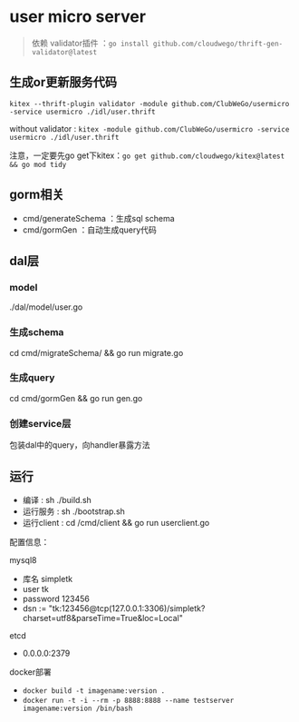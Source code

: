 # user micro server

> 依赖 validator插件 ：`go install github.com/cloudwego/thrift-gen-validator@latest`
## 生成or更新服务代码
`kitex --thrift-plugin validator -module github.com/ClubWeGo/usermicro -service usermicro ./idl/user.thrift`

without validator : `kitex -module github.com/ClubWeGo/usermicro -service usermicro ./idl/user.thrift`

注意，一定要先go get下kitex：`go get github.com/cloudwego/kitex@latest && go mod tidy`

## gorm相关
- cmd/generateSchema ：生成sql schema
- cmd/gormGen ：自动生成query代码

## dal层
### model
./dal/model/user.go

### 生成schema
cd cmd/migrateSchema/ && go run migrate.go

### 生成query
cd cmd/gormGen && go run gen.go

### 创建service层
包装dal中的query，向handler暴露方法 

## 运行
- 编译 : sh ./build.sh
- 运行服务 : sh ./bootstrap.sh
- 运行client : cd /cmd/client && go run userclient.go

配置信息：

mysql8
- 库名 simpletk
- user tk
- password 123456
- dsn := "tk:123456@tcp(127.0.0.1:3306)/simpletk?charset=utf8&parseTime=True&loc=Local"

etcd
- 0.0.0.0:2379

docker部署
- `docker build -t imagename:version .`
- `docker run -t -i --rm -p 8888:8888 --name testserver imagename:version /bin/bash`